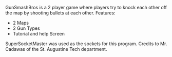 GunSmashBros is a 2 player game where players try to knock each other off the map by shooting bullets at each other. Features:
- 2 Maps
- 2 Gun Types
- Tutorial and help Screen

SuperSocketMaster was used as the sockets for this program. Credits to Mr. Cadawas of the St. Augustine Tech department.
